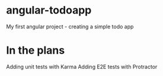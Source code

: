 # angular-todoapp
My first angular project - creating a simple todo app

# In the plans
Adding unit tests with Karma
Adding E2E tests with Protractor
